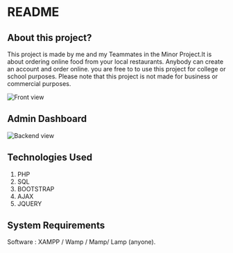 # README

## About this project?

This project is made by me and my Teammates in the Minor Project.It is about ordering online food from your local restaurants. Anybody can create an account and order online. you are free to to use this project for college or school purposes. Please note that this project is not made for business or commercial purposes.


![Front view](.gitbook/assets/page1.jpg)
## Admin Dashboard
![Backend view](.gitbook/assets/page2.jpg)

## Technologies Used

1. PHP
2. SQL
3. BOOTSTRAP 
4. AJAX
5. JQUERY

## System Requirements

Software : XAMPP / Wamp / Mamp/ Lamp \(anyone\).

